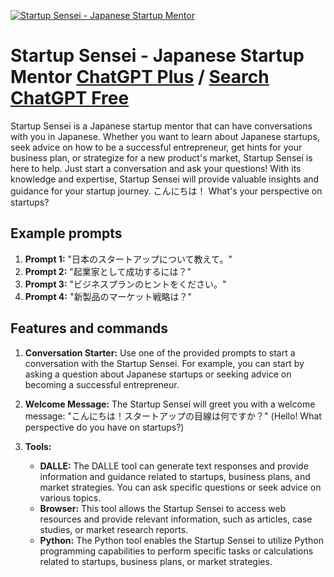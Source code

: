 
[![Startup Sensei - Japanese Startup Mentor](https://files.oaiusercontent.com/file-QCkCbpFC0X2rSzIPwUU9yHI3?se=2123-10-16T04%3A01%3A10Z&sp=r&sv=2021-08-06&sr=b&rscc=max-age%3D31536000%2C%20immutable&rscd=attachment%3B%20filename%3Dec739d55-6479-4787-889b-3c4a28dc8b7d.png&sig=oG1kYLqtv8eX2aR0/GrWUMIUxrdkcnjFTBAqDwd4D10%3D)](https://chat.openai.com/g/g-vQL564UOW-startup-sensei-japanese-startup-mentor)

# Startup Sensei - Japanese Startup Mentor [ChatGPT Plus](https://chat.openai.com/g/g-vQL564UOW-startup-sensei-japanese-startup-mentor) / [Search ChatGPT Free](https://gptcall.net/index.html#/?search=Startup%20Sensei%20-%20Japanese%20Startup%20Mentor)

Startup Sensei is a Japanese startup mentor that can have conversations with you in Japanese. Whether you want to learn about Japanese startups, seek advice on how to be a successful entrepreneur, get hints for your business plan, or strategize for a new product's market, Startup Sensei is here to help. Just start a conversation and ask your questions! With its knowledge and expertise, Startup Sensei will provide valuable insights and guidance for your startup journey. こんにちは！ What's your perspective on startups?

## Example prompts

1. **Prompt 1:** "日本のスタートアップについて教えて。"
2. **Prompt 2:** "起業家として成功するには？"
3. **Prompt 3:** "ビジネスプランのヒントをください。"
4. **Prompt 4:** "新製品のマーケット戦略は？"

## Features and commands

1. **Conversation Starter:** Use one of the provided prompts to start a conversation with the Startup Sensei. For example, you can start by asking a question about Japanese startups or seeking advice on becoming a successful entrepreneur.

2. **Welcome Message:** The Startup Sensei will greet you with a welcome message: "こんにちは！スタートアップの目線は何ですか？" (Hello! What perspective do you have on startups?)

3. **Tools:**
   - **DALLE:** The DALLE tool can generate text responses and provide information and guidance related to startups, business plans, and market strategies. You can ask specific questions or seek advice on various topics.
   - **Browser:** This tool allows the Startup Sensei to access web resources and provide relevant information, such as articles, case studies, or market research reports.
   - **Python:** The Python tool enables the Startup Sensei to utilize Python programming capabilities to perform specific tasks or calculations related to startups, business plans, or market strategies.



